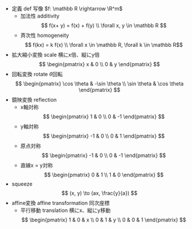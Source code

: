 - 定義 def
    写像 $f: \mathbb R \rightarrow \R^m$
    - 加法性 additivity
        $$ f(x+ y) = f(x) + f(y) \\ \forall x, y \in \mathbb R $$
    - 斉次性 homogeneity
        $$ f(kx) = k f(x) \\ \forall x \in \mathbb R, \forall k \in \mathbb R$$
- 拡大縮小変換 scale
    横にx倍、縦にy倍
    $$ \begin{pmatrix} x & 0 \\ 0 & y \end{pmatrix} $$
- 回転変換 rotate
    $\theta$回転
    $$ \begin{pmatrix} \cos \theta & -\sin \theta \\ \sin \theta & \cos \theta \end{pmatrix} $$
- 鏡映変換 reflection
    - x軸対称
        $$ \begin{pmatrix} 1 & 0 \\ 0 & -1 \end{pmatrix} $$
    - y軸対称
        $$ \begin{pmatrix} -1 & 0 \\ 0 & 1 \end{pmatrix} $$
    - 原点対称
        $$ \begin{pmatrix} -1 & 0 \\ 0 & -1 \end{pmatrix} $$
    - 直線x = y対称
        $$ \begin{pmatrix} 0 & 1 \\ 1 & 0 \end{pmatrix} $$
- squeeze
    $$ (x, y) \to (ax, \frac{y}{a}) $$
- affine変換 affine transformation
    同次座標
    - 平行移動 translation
        横にx、縦にy移動
        $$ \begin{pmatrix} 1 & 0 & x \\ 0 & 1 & y \\ 0 & 0 & 1 \end{pmatrix} $$